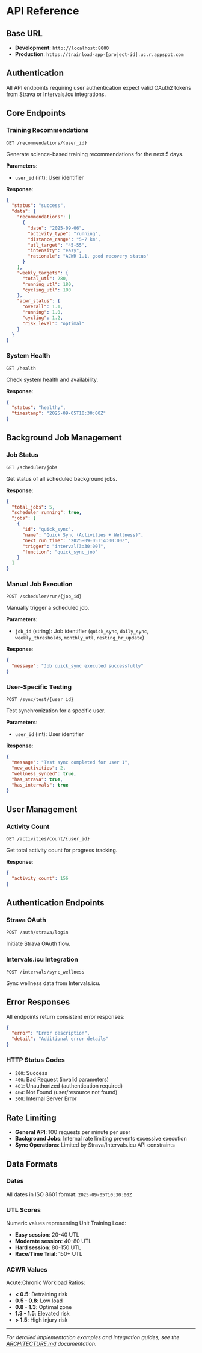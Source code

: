 # API Reference

## Base URL
- **Development**: `http://localhost:8000`
- **Production**: `https://trainload-app-[project-id].uc.r.appspot.com`

## Authentication
All API endpoints requiring user authentication expect valid OAuth2 tokens from Strava or Intervals.icu integrations.

## Core Endpoints

### Training Recommendations
```http
GET /recommendations/{user_id}
```
Generate science-based training recommendations for the next 5 days.

**Parameters**:
- `user_id` (int): User identifier

**Response**:
```json
{
  "status": "success",
  "data": {
    "recommendations": [
      {
        "date": "2025-09-06",
        "activity_type": "running",
        "distance_range": "5-7 km",
        "utl_target": "45-55",
        "intensity": "easy",
        "rationale": "ACWR 1.1, good recovery status"
      }
    ],
    "weekly_targets": {
      "total_utl": 280,
      "running_utl": 180,
      "cycling_utl": 100
    },
    "acwr_status": {
      "overall": 1.1,
      "running": 1.0,
      "cycling": 1.2,
      "risk_level": "optimal"
    }
  }
}
```

### System Health
```http
GET /health
```
Check system health and availability.

**Response**:
```json
{
  "status": "healthy",
  "timestamp": "2025-09-05T10:30:00Z"
}
```

## Background Job Management

### Job Status
```http
GET /scheduler/jobs
```
Get status of all scheduled background jobs.

**Response**:
```json
{
  "total_jobs": 5,
  "scheduler_running": true,
  "jobs": [
    {
      "id": "quick_sync",
      "name": "Quick Sync (Activities + Wellness)",
      "next_run_time": "2025-09-05T14:00:00Z",
      "trigger": "interval[3:30:00]",
      "function": "quick_sync_job"
    }
  ]
}
```

### Manual Job Execution
```http
POST /scheduler/run/{job_id}
```
Manually trigger a scheduled job.

**Parameters**:
- `job_id` (string): Job identifier (`quick_sync`, `daily_sync`, `weekly_thresholds`, `monthly_utl`, `resting_hr_update`)

**Response**:
```json
{
  "message": "Job quick_sync executed successfully"
}
```

### User-Specific Testing
```http
POST /sync/test/{user_id}
```
Test synchronization for a specific user.

**Parameters**:
- `user_id` (int): User identifier

**Response**:
```json
{
  "message": "Test sync completed for user 1",
  "new_activities": 2,
  "wellness_synced": true,
  "has_strava": true,
  "has_intervals": true
}
```

## User Management

### Activity Count
```http
GET /activities/count/{user_id}
```
Get total activity count for progress tracking.

**Response**:
```json
{
  "activity_count": 156
}
```

## Authentication Endpoints

### Strava OAuth
```http
POST /auth/strava/login
```
Initiate Strava OAuth flow.

### Intervals.icu Integration
```http
POST /intervals/sync_wellness
```
Sync wellness data from Intervals.icu.

## Error Responses

All endpoints return consistent error responses:

```json
{
  "error": "Error description",
  "detail": "Additional error details"
}
```

### HTTP Status Codes
- `200`: Success
- `400`: Bad Request (invalid parameters)
- `401`: Unauthorized (authentication required)
- `404`: Not Found (user/resource not found)
- `500`: Internal Server Error

## Rate Limiting

- **General API**: 100 requests per minute per user
- **Background Jobs**: Internal rate limiting prevents excessive execution
- **Sync Operations**: Limited by Strava/Intervals.icu API constraints

## Data Formats

### Dates
All dates in ISO 8601 format: `2025-09-05T10:30:00Z`

### UTL Scores
Numeric values representing Unit Training Load:
- **Easy session**: 20-40 UTL
- **Moderate session**: 40-80 UTL  
- **Hard session**: 80-150 UTL
- **Race/Time Trial**: 150+ UTL

### ACWR Values
Acute:Chronic Workload Ratios:
- **< 0.5**: Detraining risk
- **0.5 - 0.8**: Low load
- **0.8 - 1.3**: Optimal zone
- **1.3 - 1.5**: Elevated risk
- **> 1.5**: High injury risk

---

*For detailed implementation examples and integration guides, see the [ARCHITECTURE.md](ARCHITECTURE.md) documentation.*
